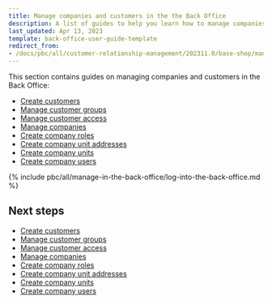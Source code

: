 ```yaml
---
title: Manage companies and customers in the the Back Office
description: A list of guides to help you learn how to manage companies and customers in the Spryker back office.
last_updated: Apr 13, 2023
template: back-office-user-guide-template
redirect_from:
- /docs/pbc/all/customer-relationship-management/202311.0/base-shop/manage-in-the-back-office/log-into-the-back-office.html
---
```


This section contains guides on managing companies and customers in the Back Office:

- [Create customers](/docs/pbc/all/customer-relationship-management/latest/base-shop/manage-in-the-back-office/customers/create-customers.html)
- [Manage customer groups](/docs/pbc/all/customer-relationship-management/latest/base-shop/manage-in-the-back-office/manage-customer-groups.html)
- [Manage customer access](/docs/pbc/all/customer-relationship-management/latest/base-shop/manage-in-the-back-office/manage-customer-access.html)
- [Manage companies](/docs/pbc/all/customer-relationship-management/latest/base-shop/manage-in-the-back-office/manage-companies.html)
- [Create company roles](/docs/pbc/all/customer-relationship-management/latest/base-shop/manage-in-the-back-office/company-roles/create-company-roles.html)
- [Create company unit addresses](/docs/pbc/all/customer-relationship-management/latest/base-shop/manage-in-the-back-office/company-unit-addresses/create-company-unit-addresses.html)
- [Create company units](/docs/pbc/all/customer-relationship-management/latest/base-shop/manage-in-the-back-office/company-units/create-company-units.html)
- [Create company users](/docs/pbc/all/customer-relationship-management/latest/base-shop/manage-in-the-back-office/company-users/create-company-users.html)

{% include pbc/all/manage-in-the-back-office/log-into-the-back-office.md %} <!-- To edit, see /_includes/pbc/all/manage-in-the-back-office/log-into-the-back-office.md -->

## Next steps

- [Create customers](/docs/pbc/all/customer-relationship-management/latest/base-shop/manage-in-the-back-office/customers/create-customers.html)
- [Manage customer groups](/docs/pbc/all/customer-relationship-management/latest/base-shop/manage-in-the-back-office/manage-customer-groups.html)
- [Manage customer access](/docs/pbc/all/customer-relationship-management/latest/base-shop/manage-in-the-back-office/manage-customer-access.html)
- [Manage companies](/docs/pbc/all/customer-relationship-management/latest/base-shop/manage-in-the-back-office/manage-companies.html)
- [Create company roles](/docs/pbc/all/customer-relationship-management/latest/base-shop/manage-in-the-back-office/company-roles/create-company-roles.html)
- [Create company unit addresses](/docs/pbc/all/customer-relationship-management/latest/base-shop/manage-in-the-back-office/company-unit-addresses/create-company-unit-addresses.html)
- [Create company units](/docs/pbc/all/customer-relationship-management/latest/base-shop/manage-in-the-back-office/company-units/create-company-units.html)
- [Create company users](/docs/pbc/all/customer-relationship-management/latest/base-shop/manage-in-the-back-office/company-users/create-company-users.html)
